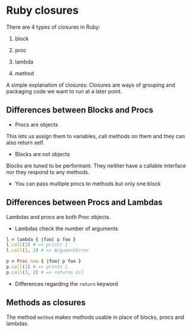 # Ruby closures

There are 4 types of closures in Ruby:

1) block

2) proc

3) lambda

4) method

A simple explanation of closures: Closures are ways of grouping and packaging code we want to run at a later point.

## Differences between Blocks and Procs

- Procs are objects

This lets us assign them to variables, call methods on them and they can also return self.

- Blocks are not objects

Blocks are tuned to be performant. They neither have a callable interface nor they respond to any methods.

- You can pass multiple procs to methods but only one block

## Differences between Procs and Lambdas

Lambdas and procs are both Proc objects.

- Lambdas check the number of arguments

```ruby
l = lambda { |foo| p foo }
l.call(1) # => prints 1
l.call(1, 2) # => ArgumentError

p = Proc.new { |foo| p foo }
p.call(1) # => prints 1
p.call(1, 2) # => returns nil
```

- Differences regarding the `return` keyword

## Methods as closures

The method `method` makes methods usable in place of blocks, procs and lambdas.

